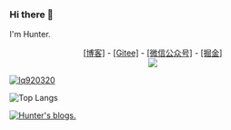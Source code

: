### Hi there 👋

I'm Hunter.

<div align='center'> <a href='https://github.com/lq920320/blogs'>[博客]</a> - <a href='https://gitee.com/lq920320'>[Gitee]</a> - <a href='https://mp.weixin.qq.com/s?__biz=MzIzMTI3MDAzOQ==&mid=2247483985&idx=1&sn=4414a3304e20a2215dcab35453466f92&chksm=e8a7f1a9dfd078bfa326e4845f235eb16c9786224de1bfde334f0b57fe76ca58707916bbe1e1&token=2126406469&lang=zh_CN#rd'>[微信公众号]</a> - <a href='https://juejin.cn/user/835284567603096'>[掘金]</a> </div>

<div align='center'> <img src='https://user-images.githubusercontent.com/18696549/120892376-941bf980-c640-11eb-9694-d7b242c670bd.png' /></div>



<!--
**lq920320/lq920320** is a ✨ _special_ ✨ repository because its `README.md` (this file) appears on your GitHub profile.

Here are some ideas to get you started:

- 🔭 I’m currently working on ...
- 🌱 I’m currently learning ...
- 👯 I’m looking to collaborate on ...
- 🤔 I’m looking for help with ...
- 💬 Ask me about ...
- 📫 How to reach me: ...
- 😄 Pronouns: ...
- ⚡ Fun fact: ...
-->

[![lq920320](https://github-profile-trophy.vercel.app/?username=lq920320)](https://github.com/lq920320/blogs)


![Top Langs](https://github-readme-stats.vercel.app/api/top-langs/?username=lq920320&show_icons=true) 


[![Hunter's blogs.](https://github-readme-stats.vercel.app/api?username=lq920320)](https://github.com/lq920320/blogs)


